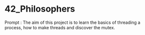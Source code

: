 # 42_Philosophers
Prompt : The aim of this project is to learn the basics of threading a process, how to make threads and discover the mutex.
